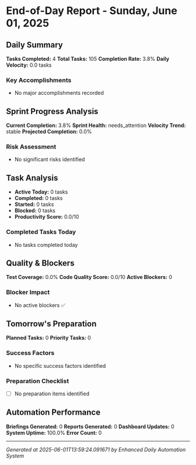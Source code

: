 # End-of-Day Report - Sunday, June 01, 2025

## Daily Summary
**Tasks Completed:** 4
**Total Tasks:** 105
**Completion Rate:** 3.8%
**Daily Velocity:** 0.0 tasks

### Key Accomplishments
- No major accomplishments recorded

## Sprint Progress Analysis
**Current Completion:** 3.8%
**Sprint Health:** needs_attention
**Velocity Trend:** stable
**Projected Completion:** 0.0%

### Risk Assessment
- No significant risks identified

## Task Analysis
- **Active Today:** 0 tasks
- **Completed:** 0 tasks
- **Started:** 0 tasks
- **Blocked:** 0 tasks
- **Productivity Score:** 0.0/10

### Completed Tasks Today
- No tasks completed today

## Quality & Blockers
**Test Coverage:** 0.0%
**Code Quality Score:** 0.0/10
**Active Blockers:** 0

### Blocker Impact
- No active blockers ✅

## Tomorrow's Preparation
**Planned Tasks:** 0
**Priority Tasks:** 0

### Success Factors
- No specific success factors identified

### Preparation Checklist
- [ ] No preparation items identified

## Automation Performance
**Briefings Generated:** 0
**Reports Generated:** 0
**Dashboard Updates:** 0
**System Uptime:** 100.0%
**Error Count:** 0

---
*Generated at 2025-06-01T13:59:24.091671 by Enhanced Daily Automation System*
